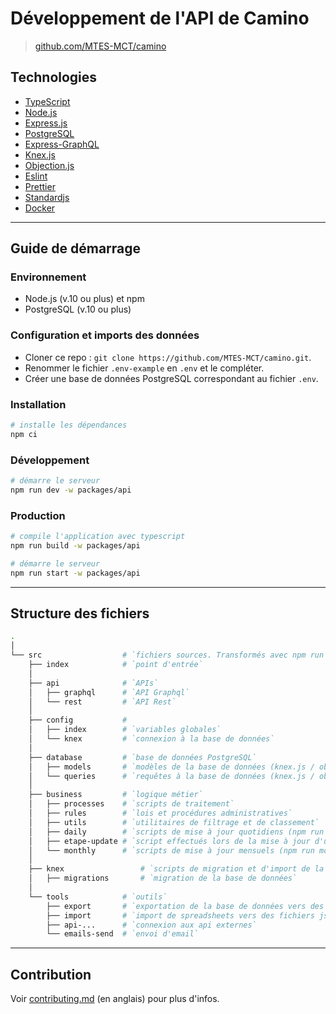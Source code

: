 # Développement de l'API de Camino

> [github.com/MTES-MCT/camino](https://github.com/MTES-MCT/camino)

## Technologies

- [TypeScript](https://typescriptlang.org/)
- [Node.js](https://nodejs.org/)
- [Express.js](http://expressjs.com)
- [PostgreSQL](https://www.postgresql.org/)
- [Express-GraphQL](https://github.com/graphql/express-graphql)
- [Knex.js](https://knexjs.org/)
- [Objection.js](http://vincit.github.io/objection.js/)
- [Eslint](https://eslint.org/)
- [Prettier](https://prettier.io/)
- [Standardjs](https://standardjs.com/)
- [Docker](https://www.docker.com/)

---

## Guide de démarrage

### Environnement

- Node.js (v.10 ou plus) et npm
- PostgreSQL (v.10 ou plus)

### Configuration et imports des données

- Cloner ce repo : `git clone https://github.com/MTES-MCT/camino.git`.
- Renommer le fichier `.env-example` en `.env` et le compléter.
- Créer une base de données PostgreSQL correspondant au fichier `.env`.

### Installation

```bash
# installe les dépendances
npm ci
```

### Développement

```bash
# démarre le serveur
npm run dev -w packages/api
```

### Production

```bash
# compile l'application avec typescript
npm run build -w packages/api

# démarre le serveur
npm run start -w packages/api
```

---

## Structure des fichiers

```bash
.
│
└── src                  # `fichiers sources. Transformés avec npm run build.`
    ├── index            # `point d'entrée`
    │
    ├── api              # `APIs`
    │   ├── graphql      # `API Graphql`
    │   └── rest         # `API Rest`
    │
    ├── config           #
    │   ├── index        # `variables globales`
    │   └── knex         # `connexion à la base de données`
    │
    ├── database         # `base de données PostgreSQL`
    │   ├── models       # `modèles de la base de données (knex.js / objection.js)`
    │   └── queries      # `requêtes à la base de données (knex.js / objection.js)`
    │
    ├── business         # `logique métier`
    │   ├── processes    # `scripts de traitement`
    │   ├── rules        # `lois et procédures administratives`
    │   ├── utils        # `utilitaires de filtrage et de classement`
    │   ├── daily        # `scripts de mise à jour quotidiens (npm run daily)`
    │   ├── etape-update # `script effectués lors de la mise à jour d'une étape`
    │   └── monthly      # `scripts de mise à jour mensuels (npm run monthly)`
    │
    ├── knex                 # `scripts de migration et d'import de la base de données
    │   ├── migrations       # `migration de la base de données`
    │
    └── tools            # `outils`
        ├── export       # `exportation de la base de données vers des spreadsheets (npm run export)`
        ├── import       # `import de spreadsheets vers des fichiers json dans /sources (npm run import)`
        ├── api-...      # `connexion aux api externes`
        └── emails-send  # `envoi d'email`

```

---

## Contribution

Voir [contributing.md](https://github.com/MTES-MCT/camino/blob/master/contributing.md) (en anglais) pour plus d'infos.

